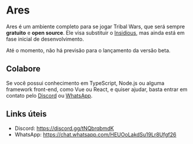 # Ares

Ares é um ambiente completo para se jogar Tribal Wars, que será sempre **gratuito** e **open source**.
Ele visa substituir o [Insidious](https://github.com/ferreira-tb/insidious), mas ainda está em fase inicial de desenvolvimento.

Até o momento, não há previsão para o lançamento da versão beta.

## Colabore
Se você possui conhecimento em TypeScript, Node.js ou alguma framework front-end, como Vue ou React, e quiser ajudar, basta entrar em contato pelo [Discord](https://discord.gg/tNQbrqbmdK) ou [WhatsApp](https://chat.whatsapp.com/HEUOoLakdSu19Lr8Ufgf26).

## Links úteis

- Discord: https://discord.gg/tNQbrqbmdK
- WhatsApp: https://chat.whatsapp.com/HEUOoLakdSu19Lr8Ufgf26